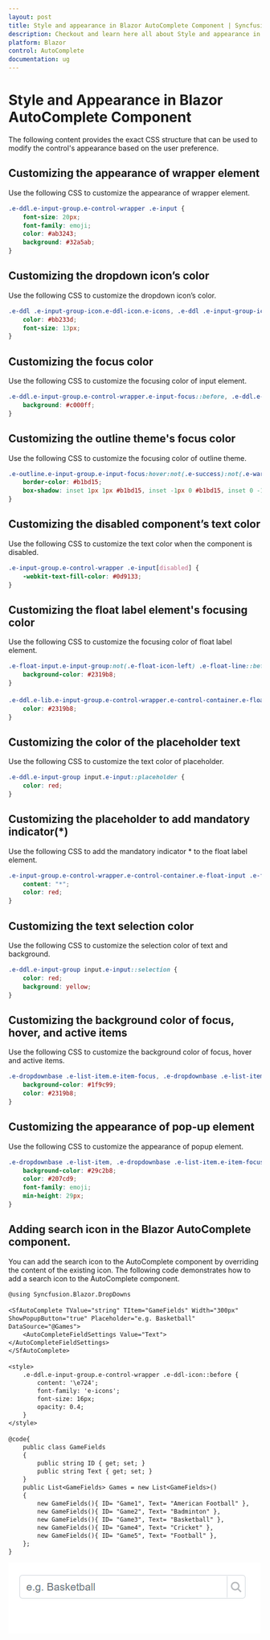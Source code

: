 ```yaml
---
layout: post
title: Style and appearance in Blazor AutoComplete Component | Syncfusion
description: Checkout and learn here all about Style and appearance in Syncfusion Blazor AutoComplete component and more.
platform: Blazor
control: AutoComplete
documentation: ug
---
```


# Style and Appearance in Blazor AutoComplete Component

The following content provides the exact CSS structure that can be used to modify the control's appearance based on the user preference.

## Customizing the appearance of wrapper element

Use the following CSS to customize the appearance of wrapper element.

```css
.e-ddl.e-input-group.e-control-wrapper .e-input {
    font-size: 20px;
    font-family: emoji;
    color: #ab3243;
    background: #32a5ab;
}
```

## Customizing the dropdown icon’s color

Use the following CSS to customize the dropdown icon’s color.

```css
.e-ddl .e-input-group-icon.e-ddl-icon.e-icons, .e-ddl .e-input-group-icon.e-ddl-icon.e-icons:hover {
    color: #bb233d;
    font-size: 13px;
}
```

## Customizing the focus color

Use the following CSS to customize the focusing color of input element.

```css
.e-ddl.e-input-group.e-control-wrapper.e-input-focus::before, .e-ddl.e-input-group.e-control-wrapper.e-input-focus::after {
    background: #c000ff;
}
```

## Customizing the outline theme's focus color

Use the following CSS to customize the focusing color of outline theme.

```css
.e-outline.e-input-group.e-input-focus:hover:not(.e-success):not(.e-warning):not(.e-error):not(.e-disabled):not(.e-float-icon-left),.e-outline.e-input-group.e-input-focus.e-control-wrapper:hover:not(.e-success):not(.e-warning):not(.e-error):not(.e-disabled):not(.e-float-icon-left),.e-outline.e-input-group.e-input-focus:not(.e-success):not(.e-warning):not(.e-error):not(.e-disabled),.e-outline.e-input-group.e-control-wrapper.e-input-focus:not(.e-success):not(.e-warning):not(.e-error):not(.e-disabled) {
    border-color: #b1bd15;
    box-shadow: inset 1px 1px #b1bd15, inset -1px 0 #b1bd15, inset 0 -1px #b1bd15;
}
```

## Customizing the disabled component’s text color

Use the following CSS to customize the text color when the component is disabled.

```css
.e-input-group.e-control-wrapper .e-input[disabled] {
    -webkit-text-fill-color: #0d9133;
}
```

## Customizing the float label element's focusing color

Use the following CSS to customize the focusing color of float label element.

```css
.e-float-input.e-input-group:not(.e-float-icon-left) .e-float-line::before,.e-float-input.e-control-wrapper.e-input-group:not(.e-float-icon-left) .e-float-line::before,.e-float-input.e-input-group:not(.e-float-icon-left) .e-float-line::after,.e-float-input.e-control-wrapper.e-input-group:not(.e-float-icon-left) .e-float-line::after {
    background-color: #2319b8;
}

.e-ddl.e-lib.e-input-group.e-control-wrapper.e-control-container.e-float-input.e-input-focus .e-float-text.e-label-top {
    color: #2319b8;
}
```

## Customizing the color of the placeholder text

Use the following CSS to customize the text color of placeholder.

```css
.e-ddl.e-input-group input.e-input::placeholder {
    color: red;
}
```

## Customizing the placeholder to add mandatory indicator(*)

Use the following CSS to add the mandatory indicator * to the float label element.

```css
.e-input-group.e-control-wrapper.e-control-container.e-float-input .e-float-text::after {
    content: "*";
    color: red;
}
```

## Customizing the text selection color

Use the following CSS to customize the selection color of text and background.

```css
.e-ddl.e-input-group input.e-input::selection {
    color: red;
    background: yellow;
}
```

## Customizing the background color of focus, hover, and active items

Use the following CSS to customize the background color of focus, hover and active items.

```css
.e-dropdownbase .e-list-item.e-item-focus, .e-dropdownbase .e-list-item.e-active, .e-dropdownbase .e-list-item.e-active.e-hover, .e-dropdownbase .e-list-item.e-hover {
    background-color: #1f9c99;
    color: #2319b8;
}
```

## Customizing the appearance of pop-up element

Use the following CSS to customize the appearance of popup element.

```css
.e-dropdownbase .e-list-item, .e-dropdownbase .e-list-item.e-item-focus {
    background-color: #29c2b8;
    color: #207cd9;
    font-family: emoji;
    min-height: 29px;
}
```

## Adding search icon in the Blazor AutoComplete component.

You can add the search icon to the AutoComplete component by overriding the content of the existing icon. The following code demonstrates how to add a search icon to the AutoComplete component.

```cshtml
@using Syncfusion.Blazor.DropDowns

<SfAutoComplete TValue="string" TItem="GameFields" Width="300px" ShowPopupButton="true" Placeholder="e.g. Basketball" DataSource="@Games">
    <AutoCompleteFieldSettings Value="Text"></AutoCompleteFieldSettings>
</SfAutoComplete>

<style>
    .e-ddl.e-input-group.e-control-wrapper .e-ddl-icon::before {
        content: '\e724';
        font-family: 'e-icons';
        font-size: 16px;
        opacity: 0.4;
    }
</style>

@code{
    public class GameFields
    {
        public string ID { get; set; }
        public string Text { get; set; }
    }
    public List<GameFields> Games = new List<GameFields>()
    {
        new GameFields(){ ID= "Game1", Text= "American Football" },
        new GameFields(){ ID= "Game2", Text= "Badminton" },
        new GameFields(){ ID= "Game3", Text= "Basketball" },
        new GameFields(){ ID= "Game4", Text= "Cricket" },
        new GameFields(){ ID= "Game5", Text= "Football" },
    };
}
```


![Blazor AutoComplete Search Icon](./images/blazor_searchicon_autocomplete.png)